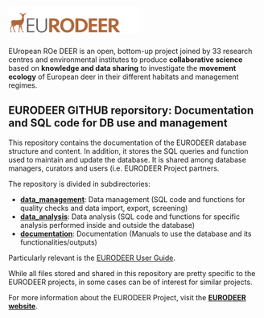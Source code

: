 
# [![](documentation/images/eurodeer_logo.png)](http://www.eurodeer.org) 

EUropean ROe DEER is an open, bottom-up project joined by 33 research centres and environmental institutes to produce **collaborative science** based on **knowledge and data sharing** to investigate the **movement ecology** of European deer in their different habitats and management regimes.

## EURODEER GITHUB reporsitory: Documentation and SQL code for DB use and management

This repository contains the documentation of the EURODEER database structure and content. In addition, it stores the SQL queries and function used to maintain and update the database. It is shared among database managers, curators and users (i.e. EURODEER Project partners.

The repository is divided in subdirectories: 

* **[data_management](https://github.com/eurodeer/eurodeer_db/tree/master/data_management)**: Data management (SQL code and functions for quality checks and data import, export, screening)
* **[data_analysis](https://github.com/eurodeer/eurodeer_db/tree/master/data_analysis)**: Data analysis (SQL code and functions for specific analysis performed inside and outside the database)
* **[documentation](https://github.com/eurodeer/eurodeer_db/tree/master/documentation)**: Documentation (Manuals to use the database and its functionalities/outputs)

Particularly relevant is the [EURODEER User Guide](https://github.com/eurodeer/eurodeer_db/blob/master/documentation/eurodeer_user_guide.md).

While all files stored and shared in this repository are pretty specific to the EURODEER projects, in some cases can be of interest for similar projects.

For more information about the EURODEER Project, visit the **[EURODEER website](http://www.eurodeer.org)**. 
